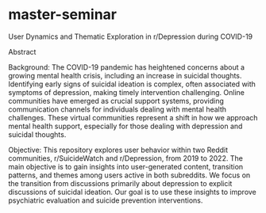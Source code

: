 # master-seminar

User Dynamics and Thematic Exploration in r/Depression during COVID-19

Abstract

Background:
The COVID-19 pandemic has heightened concerns about a growing mental health crisis, including an increase in suicidal thoughts. Identifying early signs of suicidal ideation is complex, often associated with symptoms of depression, making timely intervention challenging. Online communities have emerged as crucial support systems, providing communication channels for individuals dealing with mental health challenges. These virtual communities represent a shift in how we approach mental health support, especially for those dealing with depression and suicidal thoughts.

Objective:
This repository explores user behavior within two Reddit communities, r/SuicideWatch and r/Depression, from 2019 to 2022. The main objective is to gain insights into user-generated content, transition patterns, and themes among users active in both subreddits. We focus on the transition from discussions primarily about depression to explicit discussions of suicidal ideation. Our goal is to use these insights to improve psychiatric evaluation and suicide prevention interventions.
